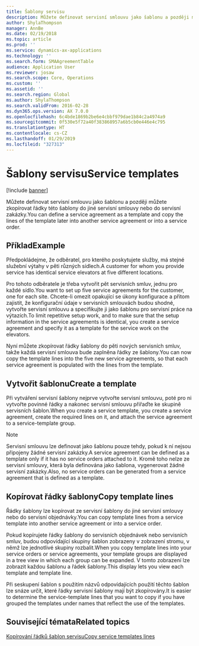 ```yaml
---
title: Šablony servisu
description: Můžete definovat servisní smlouvu jako šablonu a později můžete zkopírovat řádky této šablony do jiné servisní smlouvy nebo do servisní zakázky.
author: ShylaThompson
manager: AnnBe
ms.date: 02/19/2018
ms.topic: article
ms.prod: ''
ms.service: dynamics-ax-applications
ms.technology: ''
ms.search.form: SMAAgreementTable
audience: Application User
ms.reviewer: josaw
ms.search.scope: Core, Operations
ms.custom: ''
ms.assetid: ''
ms.search.region: Global
ms.author: ShylaThompson
ms.search.validFrom: 2016-02-28
ms.dyn365.ops.version: AX 7.0.0
ms.openlocfilehash: 6c4bde1869b2be6e4cbbf979dae1b84c2a4974a9
ms.sourcegitcommit: 0f530e5f72a40f383868957a6b5cb0e446e4c795
ms.translationtype: HT
ms.contentlocale: cs-CZ
ms.lasthandoff: 01/29/2019
ms.locfileid: "327313"
---
```

# <a name="service-templates"></a><span data-ttu-id="e43a6-103">Šablony servisu</span><span class="sxs-lookup"><span data-stu-id="e43a6-103">Service templates</span></span>

[!include [banner](../includes/banner.md)]

<span data-ttu-id="e43a6-104">Můžete definovat servisní smlouvu jako šablonu a později můžete zkopírovat řádky této šablony do jiné servisní smlouvy nebo do servisní zakázky.</span><span class="sxs-lookup"><span data-stu-id="e43a6-104">You can define a service agreement as a template and copy the lines of the template later into another service agreement or into a service order.</span></span>

## <a name="example"></a><span data-ttu-id="e43a6-105">Příklad</span><span class="sxs-lookup"><span data-stu-id="e43a6-105">Example</span></span>

<span data-ttu-id="e43a6-106">Předpokládejme, že odběratel, pro kterého poskytujete služby, má stejné služební výtahy v pěti různých sídlech.</span><span class="sxs-lookup"><span data-stu-id="e43a6-106">A customer for whom you provide service has identical service elevators at five different locations.</span></span>

<span data-ttu-id="e43a6-107">Pro tohoto odběratele je třeba vytvořit pět servisních smluv, jednu pro každé sídlo.</span><span class="sxs-lookup"><span data-stu-id="e43a6-107">You want to set up five service agreements for the customer, one for each site.</span></span>
<span data-ttu-id="e43a6-108">Chcete-li omezit opakující se úkony konfigurace a přitom zajistit, že konfigurační údaje v servisních smlouvách budou shodné, vytvořte servisní smlouvu a specifikujte ji jako šablonu pro servisní práce na výtazích.</span><span class="sxs-lookup"><span data-stu-id="e43a6-108">To limit repetitive setup work, and to make sure that the setup information in the service agreements is identical, you create a service agreement and specify it as a template for the service work on the elevators.</span></span>

<span data-ttu-id="e43a6-109">Nyní můžete zkopírovat řádky šablony do pěti nových servisních smluv, takže každá servisní smlouva bude zaplněna řádky ze šablony.</span><span class="sxs-lookup"><span data-stu-id="e43a6-109">You can now copy the template lines into the five new service agreements, so that each service agreement is populated with the lines from the template.</span></span>

## <a name="create-a-template"></a><span data-ttu-id="e43a6-110">Vytvořit šablonu</span><span class="sxs-lookup"><span data-stu-id="e43a6-110">Create a template</span></span>

<span data-ttu-id="e43a6-111">Při vytváření servisní šablony nejprve vytvořte servisní smlouvu, poté pro ni vytvořte povinné řádky a nakonec servisní smlouvu přiřaďte ke skupině servisních šablon.</span><span class="sxs-lookup"><span data-stu-id="e43a6-111">When you create a service template, you create a service agreement, create the required lines on it, and attach the service agreement to a service-template group.</span></span>

> [!NOTE]
> <span data-ttu-id="e43a6-112">Servisní smlouvu lze definovat jako šablonu pouze tehdy, pokud k ní nejsou připojeny žádné servisní zakázky.</span><span class="sxs-lookup"><span data-stu-id="e43a6-112">A service agreement can be defined as a template only if it has no service orders attached to it.</span></span> <span data-ttu-id="e43a6-113">Kromě toho nelze ze servisní smlouvy, která byla definována jako šablona, vygenerovat žádné servisní zakázky.</span><span class="sxs-lookup"><span data-stu-id="e43a6-113">Also, no service orders can be generated from a service agreement that is defined as a template.</span></span>

## <a name="copy-template-lines"></a><span data-ttu-id="e43a6-114">Kopírovat řádky šablony</span><span class="sxs-lookup"><span data-stu-id="e43a6-114">Copy template lines</span></span>

<span data-ttu-id="e43a6-115">Řádky šablony lze kopírovat ze servisní šablony do jiné servisní smlouvy nebo do servisní objednávky.</span><span class="sxs-lookup"><span data-stu-id="e43a6-115">You can copy template lines from a service template into another service agreement or into a service order.</span></span>

<span data-ttu-id="e43a6-116">Pokud kopírujete řádky šablony do servisních objednávek nebo servisních smluv, budou odpovídající skupiny šablon zobrazeny v zobrazení stromu, v němž lze jednotlivé skupiny rozbalit.</span><span class="sxs-lookup"><span data-stu-id="e43a6-116">When you copy template lines into your service orders or service agreements, your template groups are displayed in a tree view in which each group can be expanded.</span></span> <span data-ttu-id="e43a6-117">V tomto zobrazení lze zobrazit každou šablonu a řádek šablony.</span><span class="sxs-lookup"><span data-stu-id="e43a6-117">This display lets you view each template and template line.</span></span>

<span data-ttu-id="e43a6-118">Při seskupení šablon s použitím názvů odpovídajících použití těchto šablon lze snáze určit, které řádky servisní šablony mají být zkopírovány.</span><span class="sxs-lookup"><span data-stu-id="e43a6-118">It is easier to determine the service-template lines that you want to copy if you have grouped the templates under names that reflect the use of the templates.</span></span>

## <a name="related-topics"></a><span data-ttu-id="e43a6-119">Související témata</span><span class="sxs-lookup"><span data-stu-id="e43a6-119">Related topics</span></span>

[<span data-ttu-id="e43a6-120">Kopírování řádků šablon servisu</span><span class="sxs-lookup"><span data-stu-id="e43a6-120">Copy service templates lines</span></span>](copy-service-template-lines.md)
